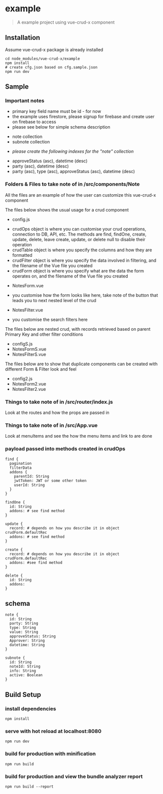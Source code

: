 # example

> A example project using vue-crud-x component

## Installation

Assume vue-crud-x package is already installed

    cd node_modules/vue-crud-x/example
    npm install
    # create cfg.json based on cfg.sample.json
    npm run dev

## Sample

### Important notes

* primary key field name must be id - for now
* the example uses firestore, please signup for firebase and create user on firebase to access
* please see below for simple schema description
 - note collection
 - subnote collection
* *please create the following indexes for the "note" collection*
 - approveStatus (asc), datetime (desc)
 - party (asc), datetime (desc)
 - party (asc), type (asc), approveStatus (asc), datetime (desc)

### Folders & Files to take note of in /src/components/Note

All the files are an example of how the user can customize this vue-crud-x component

The files below shows the usual usage for a crud component

* config.js
 - crudOps object is where you can customise your crud operations, connection to DB, API, etc. The methods are find, findOne, create, update, delete, leave create, update, or delete null to disable their operation
 - crudTable object is where you specify the columns and how they are formatted
 - crudFilter object is where you specify the data involved in filtering, and the filename of the Vue file you created
 - crudForm object is where you specify what are the data the form operates on, and the filename of the Vue file you created

* NotesForm.vue
 - you customise how the form looks like here, take note of the button that leads you to next nested level of the crud

* NotesFilter.vue
 - you customise the search filters here

The files below are nested crud, with records retrieved based on parent Primary Key and other filter conditions

* configS.js
* NotesFormS.vue
* NotesFilterS.vue

The files below are to show that duplicate components can be created with different Form & Filter look and feel

* config2.js
* NotesForm2.vue
* NotesFilter2.vue

### Things to take note of in /src/router/index.js

Look at the routes and how the props are passed in

### Things to take note of in /src/App.vue

Look at menuItems and see the how the menu items and link to are done

### payload passed into methods created in crudOps

    find {
      pagination
      filterData
      addons {
        parentId: String
        jwtToken: JWT or some other token
        userId: String
      }
    }

    findOne {
      id: String
      addons: # see find method
    }

    update {
      record: # depends on how you describe it in object crudForm.defaultRec
      addons: # see find method
    }

    create {
      record: # depends on how you describe it in object crudForm.defaultRec
      addons: #see find method
    }

    delete {
      id: String
      addons:
    }

## schema

    note {
      id: String
      party: String
      type: String
      value: String
      approveStatus: String
      Approver: String
      datetime: String
    }

    subnote {
      id: String
      noteId: String
      info: String
      active: Boolean
    }

## Build Setup

### install dependencies
    npm install

### serve with hot reload at localhost:8080
    npm run dev

### build for production with minification
    npm run build

### build for production and view the bundle analyzer report
    npm run build --report

[//]: "[links](http://wikipedia.org)"


